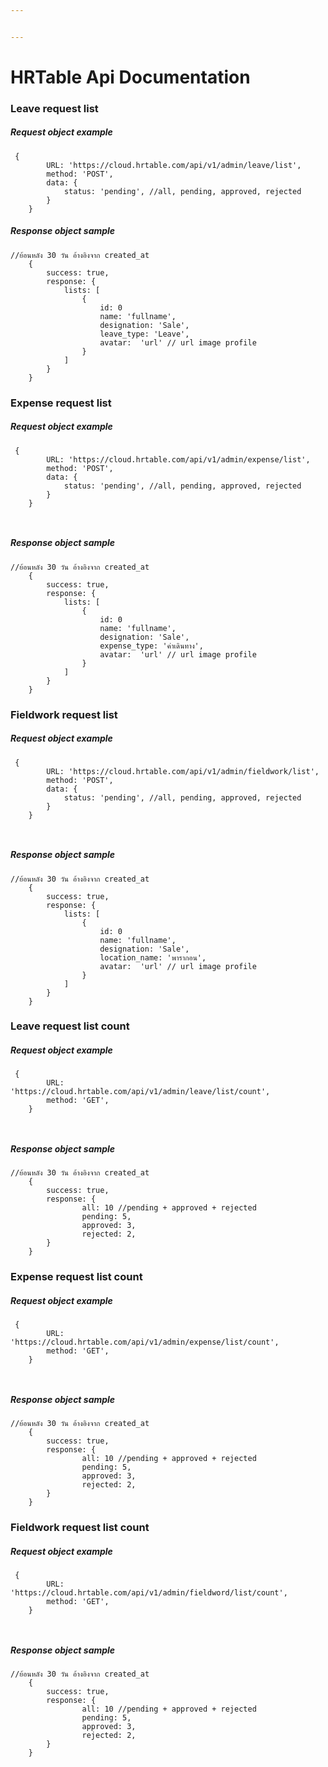 ```yaml
---


---
```


<h1 id="hrtable-api-documentation">HRTable Api Documentation</h1>
<h3 id="leave-request-list">Leave request list</h3>
<h5 id="request-object-example">Request object example</h5>
<pre class=" language-javascript"><code class="prism  language-javascript">	<span class="token punctuation">{</span>
		URL<span class="token punctuation">:</span> <span class="token string">'https://cloud.hrtable.com/api/v1/admin/leave/list'</span><span class="token punctuation">,</span>
		method<span class="token punctuation">:</span> <span class="token string">'POST'</span><span class="token punctuation">,</span>
		data<span class="token punctuation">:</span> <span class="token punctuation">{</span>
			status<span class="token punctuation">:</span> <span class="token string">'pending'</span><span class="token punctuation">,</span> <span class="token comment">//all, pending, approved, rejected</span>
		<span class="token punctuation">}</span>
	<span class="token punctuation">}</span>
</code></pre>
<h5 id="response-object-sample">Response object sample</h5>
<pre class=" language-javascript"><code class="prism  language-javascript"><span class="token comment">//ย้อนหลัง 30 วัน อ้างอิงจาก created_at</span>
	<span class="token punctuation">{</span>
		success<span class="token punctuation">:</span> <span class="token boolean">true</span><span class="token punctuation">,</span>
		response<span class="token punctuation">:</span> <span class="token punctuation">{</span>
			lists<span class="token punctuation">:</span> <span class="token punctuation">[</span>
				<span class="token punctuation">{</span>
					id<span class="token punctuation">:</span> <span class="token number">0</span>
					name<span class="token punctuation">:</span> <span class="token string">'fullname'</span><span class="token punctuation">,</span>
					designation<span class="token punctuation">:</span> <span class="token string">'Sale'</span><span class="token punctuation">,</span>
					leave_type<span class="token punctuation">:</span> <span class="token string">'Leave'</span><span class="token punctuation">,</span>
					avatar<span class="token punctuation">:</span>	<span class="token string">'url'</span> <span class="token comment">// url image profile</span>
				<span class="token punctuation">}</span>
			<span class="token punctuation">]</span>
		<span class="token punctuation">}</span>
	<span class="token punctuation">}</span>
</code></pre>
<h3 id="expense-request-list">Expense request list</h3>
<h5 id="request-object-example-1">Request object example</h5>
<pre class=" language-javascript"><code class="prism  language-javascript">	<span class="token punctuation">{</span>
		URL<span class="token punctuation">:</span> <span class="token string">'https://cloud.hrtable.com/api/v1/admin/expense/list'</span><span class="token punctuation">,</span>
		method<span class="token punctuation">:</span> <span class="token string">'POST'</span><span class="token punctuation">,</span>
		data<span class="token punctuation">:</span> <span class="token punctuation">{</span>
			status<span class="token punctuation">:</span> <span class="token string">'pending'</span><span class="token punctuation">,</span> <span class="token comment">//all, pending, approved, rejected</span>
		<span class="token punctuation">}</span>
	<span class="token punctuation">}</span>

</code></pre>
<h5 id="response-object-sample-1">Response object sample</h5>
<pre class=" language-javascript"><code class="prism  language-javascript"><span class="token comment">//ย้อนหลัง 30 วัน อ้างอิงจาก created_at</span>
	<span class="token punctuation">{</span>
		success<span class="token punctuation">:</span> <span class="token boolean">true</span><span class="token punctuation">,</span>
		response<span class="token punctuation">:</span> <span class="token punctuation">{</span>
			lists<span class="token punctuation">:</span> <span class="token punctuation">[</span>
				<span class="token punctuation">{</span>
					id<span class="token punctuation">:</span> <span class="token number">0</span>
					name<span class="token punctuation">:</span> <span class="token string">'fullname'</span><span class="token punctuation">,</span>
					designation<span class="token punctuation">:</span> <span class="token string">'Sale'</span><span class="token punctuation">,</span>
					expense_type<span class="token punctuation">:</span> <span class="token string">'ค่าเดินทาง'</span><span class="token punctuation">,</span>
					avatar<span class="token punctuation">:</span>	<span class="token string">'url'</span> <span class="token comment">// url image profile</span>
				<span class="token punctuation">}</span>
			<span class="token punctuation">]</span>
		<span class="token punctuation">}</span>
	<span class="token punctuation">}</span>
</code></pre>
<h3 id="fieldwork-request-list">Fieldwork request list</h3>
<h5 id="request-object-example-2">Request object example</h5>
<pre class=" language-javascript"><code class="prism  language-javascript">	<span class="token punctuation">{</span>
		URL<span class="token punctuation">:</span> <span class="token string">'https://cloud.hrtable.com/api/v1/admin/fieldwork/list'</span><span class="token punctuation">,</span>
		method<span class="token punctuation">:</span> <span class="token string">'POST'</span><span class="token punctuation">,</span>
		data<span class="token punctuation">:</span> <span class="token punctuation">{</span>
			status<span class="token punctuation">:</span> <span class="token string">'pending'</span><span class="token punctuation">,</span> <span class="token comment">//all, pending, approved, rejected</span>
		<span class="token punctuation">}</span>
	<span class="token punctuation">}</span>

</code></pre>
<h5 id="response-object-sample-2">Response object sample</h5>
<pre class=" language-javascript"><code class="prism  language-javascript"><span class="token comment">//ย้อนหลัง 30 วัน อ้างอิงจาก created_at</span>
	<span class="token punctuation">{</span>
		success<span class="token punctuation">:</span> <span class="token boolean">true</span><span class="token punctuation">,</span>
		response<span class="token punctuation">:</span> <span class="token punctuation">{</span>
			lists<span class="token punctuation">:</span> <span class="token punctuation">[</span>
				<span class="token punctuation">{</span>
					id<span class="token punctuation">:</span> <span class="token number">0</span>
					name<span class="token punctuation">:</span> <span class="token string">'fullname'</span><span class="token punctuation">,</span>
					designation<span class="token punctuation">:</span> <span class="token string">'Sale'</span><span class="token punctuation">,</span>
					location_name<span class="token punctuation">:</span> <span class="token string">'พารากอน'</span><span class="token punctuation">,</span>
					avatar<span class="token punctuation">:</span>	<span class="token string">'url'</span> <span class="token comment">// url image profile</span>
				<span class="token punctuation">}</span>
			<span class="token punctuation">]</span>
		<span class="token punctuation">}</span>
	<span class="token punctuation">}</span>
</code></pre>
<h3 id="leave-request-list-count">Leave request list count</h3>
<h5 id="request-object-example-3">Request object example</h5>
<pre class=" language-javascript"><code class="prism  language-javascript">	<span class="token punctuation">{</span>
		URL<span class="token punctuation">:</span> <span class="token string">'https://cloud.hrtable.com/api/v1/admin/leave/list/count'</span><span class="token punctuation">,</span>
		method<span class="token punctuation">:</span> <span class="token string">'GET'</span><span class="token punctuation">,</span>
	<span class="token punctuation">}</span>

</code></pre>
<h5 id="response-object-sample-3">Response object sample</h5>
<pre class=" language-javascript"><code class="prism  language-javascript"><span class="token comment">//ย้อนหลัง 30 วัน อ้างอิงจาก created_at</span>
	<span class="token punctuation">{</span>
		success<span class="token punctuation">:</span> <span class="token boolean">true</span><span class="token punctuation">,</span>
		response<span class="token punctuation">:</span> <span class="token punctuation">{</span>
				all<span class="token punctuation">:</span> <span class="token number">10</span> <span class="token comment">//pending + approved + rejected</span>
				pending<span class="token punctuation">:</span> <span class="token number">5</span><span class="token punctuation">,</span>
				approved<span class="token punctuation">:</span> <span class="token number">3</span><span class="token punctuation">,</span>
				rejected<span class="token punctuation">:</span> <span class="token number">2</span><span class="token punctuation">,</span>
		<span class="token punctuation">}</span>
	<span class="token punctuation">}</span>
</code></pre>
<h3 id="expense-request-list-count">Expense request list count</h3>
<h5 id="request-object-example-4">Request object example</h5>
<pre class=" language-javascript"><code class="prism  language-javascript">	<span class="token punctuation">{</span>
		URL<span class="token punctuation">:</span> <span class="token string">'https://cloud.hrtable.com/api/v1/admin/expense/list/count'</span><span class="token punctuation">,</span>
		method<span class="token punctuation">:</span> <span class="token string">'GET'</span><span class="token punctuation">,</span>
	<span class="token punctuation">}</span>

</code></pre>
<h5 id="response-object-sample-4">Response object sample</h5>
<pre class=" language-javascript"><code class="prism  language-javascript"><span class="token comment">//ย้อนหลัง 30 วัน อ้างอิงจาก created_at</span>
	<span class="token punctuation">{</span>
		success<span class="token punctuation">:</span> <span class="token boolean">true</span><span class="token punctuation">,</span>
		response<span class="token punctuation">:</span> <span class="token punctuation">{</span>
				all<span class="token punctuation">:</span> <span class="token number">10</span> <span class="token comment">//pending + approved + rejected</span>
				pending<span class="token punctuation">:</span> <span class="token number">5</span><span class="token punctuation">,</span>
				approved<span class="token punctuation">:</span> <span class="token number">3</span><span class="token punctuation">,</span>
				rejected<span class="token punctuation">:</span> <span class="token number">2</span><span class="token punctuation">,</span>
		<span class="token punctuation">}</span>
	<span class="token punctuation">}</span>
</code></pre>
<h3 id="fieldwork-request-list-count">Fieldwork request list count</h3>
<h5 id="request-object-example-5">Request object example</h5>
<pre class=" language-javascript"><code class="prism  language-javascript">	<span class="token punctuation">{</span>
		URL<span class="token punctuation">:</span> <span class="token string">'https://cloud.hrtable.com/api/v1/admin/fieldword/list/count'</span><span class="token punctuation">,</span>
		method<span class="token punctuation">:</span> <span class="token string">'GET'</span><span class="token punctuation">,</span>
	<span class="token punctuation">}</span>

</code></pre>
<h5 id="response-object-sample-5">Response object sample</h5>
<pre class=" language-javascript"><code class="prism  language-javascript"><span class="token comment">//ย้อนหลัง 30 วัน อ้างอิงจาก created_at</span>
	<span class="token punctuation">{</span>
		success<span class="token punctuation">:</span> <span class="token boolean">true</span><span class="token punctuation">,</span>
		response<span class="token punctuation">:</span> <span class="token punctuation">{</span>
				all<span class="token punctuation">:</span> <span class="token number">10</span> <span class="token comment">//pending + approved + rejected</span>
				pending<span class="token punctuation">:</span> <span class="token number">5</span><span class="token punctuation">,</span>
				approved<span class="token punctuation">:</span> <span class="token number">3</span><span class="token punctuation">,</span>
				rejected<span class="token punctuation">:</span> <span class="token number">2</span><span class="token punctuation">,</span>
		<span class="token punctuation">}</span>
	<span class="token punctuation">}</span>
</code></pre>

